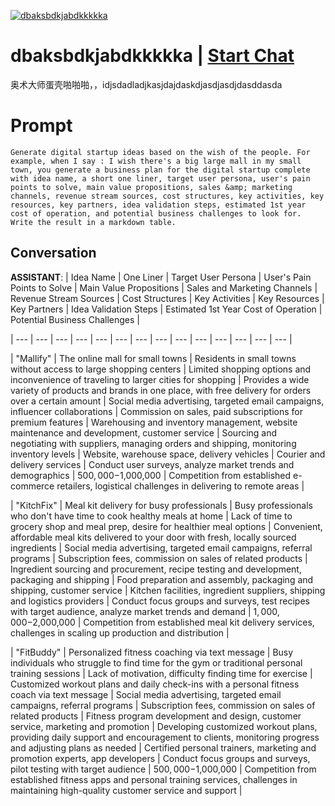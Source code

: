 
[![dbaksbdkjabdkkkkka](https://flow-prompt-covers.s3.us-west-1.amazonaws.com/icon/vintage/vint_3.png)](https://gptcall.net/chat.html?data=%7B%22contact%22%3A%7B%22id%22%3A%22Q8q_u-2NTWIG5I3ikenpU%22%2C%22flow%22%3Atrue%7D%7D)
# dbaksbdkjabdkkkkka | [Start Chat](https://gptcall.net/chat.html?data=%7B%22contact%22%3A%7B%22id%22%3A%22Q8q_u-2NTWIG5I3ikenpU%22%2C%22flow%22%3Atrue%7D%7D)
奥术大师蛋壳啪啪啪，，idjsdadladjkasjdajdaskdjasdjasdjdasddasda

# Prompt

```
Generate digital startup ideas based on the wish of the people. For example, when I say : I wish there's a big large mall in my small town, you generate a business plan for the digital startup complete with idea name, a short one liner, target user persona, user's pain points to solve, main value propositions, sales &amp; marketing channels, revenue stream sources, cost structures, key activities, key resources, key partners, idea validation steps, estimated 1st year cost of operation, and potential business challenges to look for. Write the result in a markdown table.
```

## Conversation

**ASSISTANT**: | Idea Name | One Liner | Target User Persona | User's Pain Points to Solve | Main Value Propositions | Sales and Marketing Channels | Revenue Stream Sources | Cost Structures | Key Activities | Key Resources | Key Partners | Idea Validation Steps | Estimated 1st Year Cost of Operation | Potential Business Challenges |

| --- | --- | --- | --- | --- | --- | --- | --- | --- | --- | --- | --- | --- | --- |

| "Mallify" | The online mall for small towns | Residents in small towns without access to large shopping centers | Limited shopping options and inconvenience of traveling to larger cities for shopping | Provides a wide variety of products and brands in one place, with free delivery for orders over a certain amount | Social media advertising, targeted email campaigns, influencer collaborations | Commission on sales, paid subscriptions for premium features | Warehousing and inventory management, website maintenance and development, customer service | Sourcing and negotiating with suppliers, managing orders and shipping, monitoring inventory levels | Website, warehouse space, delivery vehicles | Courier and delivery services | Conduct user surveys, analyze market trends and demographics | $500,000-$1,000,000 | Competition from established e-commerce retailers, logistical challenges in delivering to remote areas |

| "KitchFix" | Meal kit delivery for busy professionals | Busy professionals who don't have time to cook healthy meals at home | Lack of time to grocery shop and meal prep, desire for healthier meal options | Convenient, affordable meal kits delivered to your door with fresh, locally sourced ingredients | Social media advertising, targeted email campaigns, referral programs | Subscription fees, commission on sales of related products | Ingredient sourcing and procurement, recipe testing and development, packaging and shipping | Food preparation and assembly, packaging and shipping, customer service | Kitchen facilities, ingredient suppliers, shipping and logistics providers | Conduct focus groups and surveys, test recipes with target audience, analyze market trends and demand | $1,000,000-$2,000,000 | Competition from established meal kit delivery services, challenges in scaling up production and distribution |

| "FitBuddy" | Personalized fitness coaching via text message | Busy individuals who struggle to find time for the gym or traditional personal training sessions | Lack of motivation, difficulty finding time for exercise | Customized workout plans and daily check-ins with a personal fitness coach via text message | Social media advertising, targeted email campaigns, referral programs | Subscription fees, commission on sales of related products | Fitness program development and design, customer service, marketing and promotion | Developing customized workout plans, providing daily support and encouragement to clients, monitoring progress and adjusting plans as needed | Certified personal trainers, marketing and promotion experts, app developers | Conduct focus groups and surveys, pilot testing with target audience | $500,000-$1,000,000 | Competition from established fitness apps and personal training services, challenges in maintaining high-quality customer service and support |


